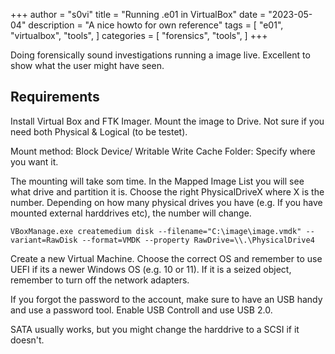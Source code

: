 +++
author = "s0vi"
title = "Running .e01 in VirtualBox"
date = "2023-05-04"
description = "A nice howto for own reference"
tags = [
    "e01",
    "virtualbox",
    "tools",
]
categories = [
    "forensics",
    "tools",
]
+++

Doing forensically sound investigations running a image live. Excellent to show what the user might have seen. <!--more-->

## Requirements
Install Virtual Box and FTK Imager. Mount the image to Drive. Not sure if you need both Physical & Logical (to be testet).

Mount method: Block Device/ Writable
Write Cache Folder: Specify where you want it.

The mounting will take som time. In the Mapped Image List you will see what drive and partition it is. Choose the right PhysicalDriveX where X is the number. Depending on how many physical drives you have (e.g. If you have mounted external harddrives etc), the number will change.

```
VBoxManage.exe createmedium disk --filename="C:\image\image.vmdk" --variant=RawDisk --format=VMDK --property RawDrive=\\.\PhysicalDrive4
```

Create a new Virtual Machine. Choose the correct OS and remember to use UEFI if its a newer Windows OS (e.g. 10 or 11). If it is a seized object, remember to turn off the network adapters. 

If you forgot the password to the account, make sure to have an USB handy and use a password tool. Enable USB Controll and use USB 2.0.

SATA usually works, but you might change the harddrive to a SCSI if it doesn't.